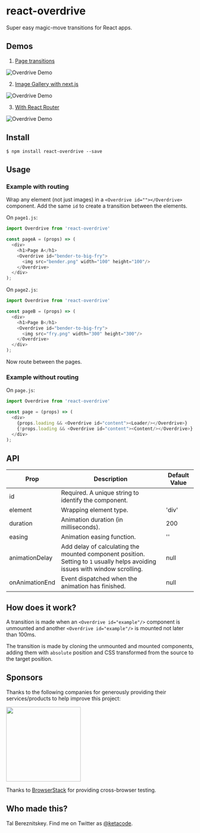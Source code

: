 # react-overdrive
Super easy magic-move transitions for React apps.

## Demos

1. [Page transitions](https://overdrive-demo.now.sh)

![Overdrive Demo](assets/overdrive.gif "Demo")

2. [Image Gallery with next.js](https://nextgram-overdrive.now.sh)

![Overdrive Demo](assets/nextgram-overdrive.gif "Demo")

3. [With React Router](https://overdrive-rr4.now.sh)

![Overdrive Demo](assets/rr-overdrive.gif "Demo")

## Install

```
$ npm install react-overdrive --save
```

## Usage

### Example with routing

Wrap any element (not just images) in a `<Overdrive id=""></Overdrive>` component. Add the same `id` to create a transition between the elements.

On `page1.js`:
```js
import Overdrive from 'react-overdrive'

const pageA = (props) => (
  <div>
    <h1>Page A</h1>
    <Overdrive id="bender-to-big-fry">
      <img src="bender.png" width="100" height="100"/>
    </Overdrive>
  </div>
);
```

On `page2.js`:
```js
import Overdrive from 'react-overdrive'

const pageB = (props) => (
  <div>
    <h1>Page B</h1>
    <Overdrive id="bender-to-big-fry">
      <img src="fry.png" width="300" height="300"/>
    </Overdrive>
  </div>
);
```

Now route between the pages.

### Example without routing

On `page.js`:
```js
import Overdrive from 'react-overdrive'

const page = (props) => (
  <div>
    {props.loading && <Overdrive id="content"><Loader/></Overdrive>}
    {!props.loading && <Overdrive id="content"><Content/></Overdrive>}
  </div>
);
```

## API

| Prop           | Description                                                                                                                  | Default Value |
|----------------|------------------------------------------------------------------------------------------------------------------------------|---------------|
| id             | Required. A unique string to identify the component.                                                                         |               |
| element        | Wrapping element type.                                                                                                       | 'div'         |
| duration       | Animation duration (in milliseconds).                                                                                        | 200           |
| easing         | Animation easing function.                                                                                                   | ''            |
| animationDelay | Add delay of calculating the mounted component position. Setting to `1` usually helps avoiding issues with window scrolling. | null          |
| onAnimationEnd | Event dispatched when the animation has finished.                                                                            | null          |

## How does it work?

A transition is made when an `<Overdrive id="example"/>` component is unmounted and another `<Overdrive id="example"/>` is mounted not later than 100ms.

The transition is made by cloning the unmounted and mounted components, adding them with `absolute` position and CSS transformed from the source to the target position.

## Sponsors

Thanks to the following companies for generously providing their services/products to help improve this project:

<img src="assets/browserstack-logo.png" width="200">

Thanks to [BrowserStack](https://browserstack.com/) for providing cross-browser testing.

## Who made this?

Tal Bereznitskey. Find me on Twitter as [@ketacode](https://twitter.com/ketacode).
